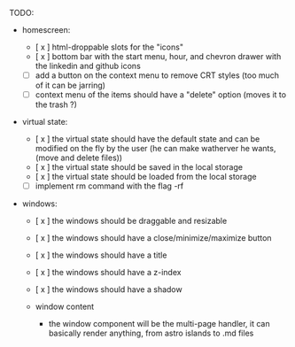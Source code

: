 TODO:

- homescreen:

  - [ x ] html-droppable slots for the "icons"
  - [ x ] bottom bar with the start menu, hour, and chevron drawer with the linkedin and github icons
  - [ ] add a button on the context menu to remove CRT styles (too much of it can be jarring)
  - [ ] context menu of the items should have a "delete" option (moves it to the trash ?)

- virtual state:

  - [ x ] the virtual state should have the default state and can be modified on the fly by the user (he can make watherver he wants, (move and delete files))
  - [ x ] the virtual state should be saved in the local storage
  - [ x ] the virtual state should be loaded from the local storage
  - [ ] implement rm command with the flag -rf

- windows:

  - [ x ] the windows should be draggable and resizable
  - [ x ] the windows should have a close/minimize/maximize button
  - [ x ] the windows should have a title
  - [ x ] the windows should have a z-index
  - [ x ] the windows should have a shadow

  - window content
    - the window component will be the multi-page handler, it can basically render anything, from astro islands to .md files
